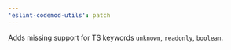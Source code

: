 ```yaml
---
'eslint-codemod-utils': patch
---
```


Adds missing support for TS keywords `unknown`, `readonly`, `boolean`.

